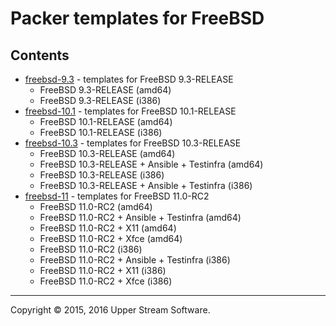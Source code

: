 # Packer templates for FreeBSD

## Contents

* [freebsd-9.3](freebsd-9.3/README.mdown) - templates for FreeBSD 9.3-RELEASE
	* FreeBSD 9.3-RELEASE (amd64)
	* FreeBSD 9.3-RELEASE (i386)
* [freebsd-10.1](freebsd-10.1/README.mdown) - templates for FreeBSD 10.1-RELEASE
	* FreeBSD 10.1-RELEASE (amd64)
	* FreeBSD 10.1-RELEASE (i386)
* [freebsd-10.3](freebsd-10.3/README.mdown) - templates for FreeBSD 10.3-RELEASE
	* FreeBSD 10.3-RELEASE (amd64)
	* FreeBSD 10.3-RELEASE + Ansible + Testinfra (amd64)
	* FreeBSD 10.3-RELEASE (i386)
	* FreeBSD 10.3-RELEASE + Ansible + Testinfra (i386)
* [freebsd-11](freebsd-11/README.mdown) - templates for FreeBSD 11.0-RC2
	* FreeBSD 11.0-RC2 (amd64)
	* FreeBSD 11.0-RC2 + Ansible + Testinfra (amd64)
	* FreeBSD 11.0-RC2 + X11 (amd64)
	* FreeBSD 11.0-RC2 + Xfce (amd64)
	* FreeBSD 11.0-RC2 (i386)
	* FreeBSD 11.0-RC2 + Ansible + Testinfra (i386)
	* FreeBSD 11.0-RC2 + X11 (i386)
	* FreeBSD 11.0-RC2 + Xfce (i386)

- - -

Copyright &copy; 2015, 2016 Upper Stream Software.
